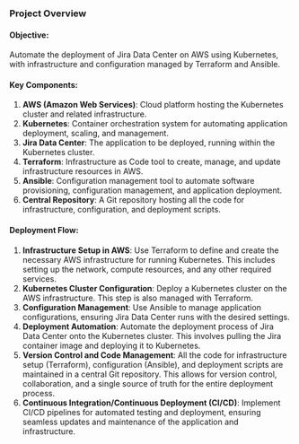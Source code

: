### Project Overview

#### Objective:

Automate the deployment of Jira Data Center on AWS using Kubernetes, with infrastructure and configuration managed by Terraform and Ansible.

#### Key Components:

1. **AWS (Amazon Web Services)**: Cloud platform hosting the Kubernetes cluster and related infrastructure.
2. **Kubernetes**: Container orchestration system for automating application deployment, scaling, and management.
3. **Jira Data Center**: The application to be deployed, running within the Kubernetes cluster.
4. **Terraform**: Infrastructure as Code tool to create, manage, and update infrastructure resources in AWS.
5. **Ansible**: Configuration management tool to automate software provisioning, configuration management, and application deployment.
6. **Central Repository**: A Git repository hosting all the code for infrastructure, configuration, and deployment scripts.

#### Deployment Flow:

1. **Infrastructure Setup in AWS**: Use Terraform to define and create the necessary AWS infrastructure for running Kubernetes. This includes setting up the network, compute resources, and any other required services.
2. **Kubernetes Cluster Configuration**: Deploy a Kubernetes cluster on the AWS infrastructure. This step is also managed with Terraform.
3. **Configuration Management**: Use Ansible to manage application configurations, ensuring Jira Data Center runs with the desired settings.
4. **Deployment Automation**: Automate the deployment process of Jira Data Center onto the Kubernetes cluster. This involves pulling the Jira container image and deploying it to Kubernetes.
5. **Version Control and Code Management**: All the code for infrastructure setup (Terraform), configuration (Ansible), and deployment scripts are maintained in a central Git repository. This allows for version control, collaboration, and a single source of truth for the entire deployment process.
6. **Continuous Integration/Continuous Deployment (CI/CD)**: Implement CI/CD pipelines for automated testing and deployment, ensuring seamless updates and maintenance of the application and infrastructure.
